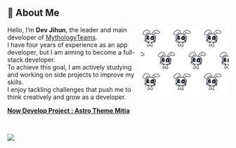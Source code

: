 ## 🪪 About Me

<div align="left">
  <img src="https://github.com/MythologyDevJihun/Archive/blob/main/images/tokki-pattern.webp"
     width="200px"
     style="display: block; object-fit: contain;"
     align="right"> 
<div/>


Hello, I’m **Dev Jihun**, the leader and main developer of [MythologyTeams](https://mythologyteams.com).<br>
I have four years of experience as an app developer, but I am aiming to become a full-stack developer.<br>
To achieve this goal, I am actively studying and working on side projects to improve my skills.<br>
I enjoy tackling challenges that push me to think creatively and grow as a developer.
<br>

[**Now Develop Project : Astro Theme Mitia**](https://github.com/Team-Mythology/astro-theme-mitia)

<br>

<img src="https://skillicons.dev/icons?i=flutter,vue,nodejs,mysql,dart,js,python,java,linux"
     width="300px"
     style="display: block; object-fit: contain;">
